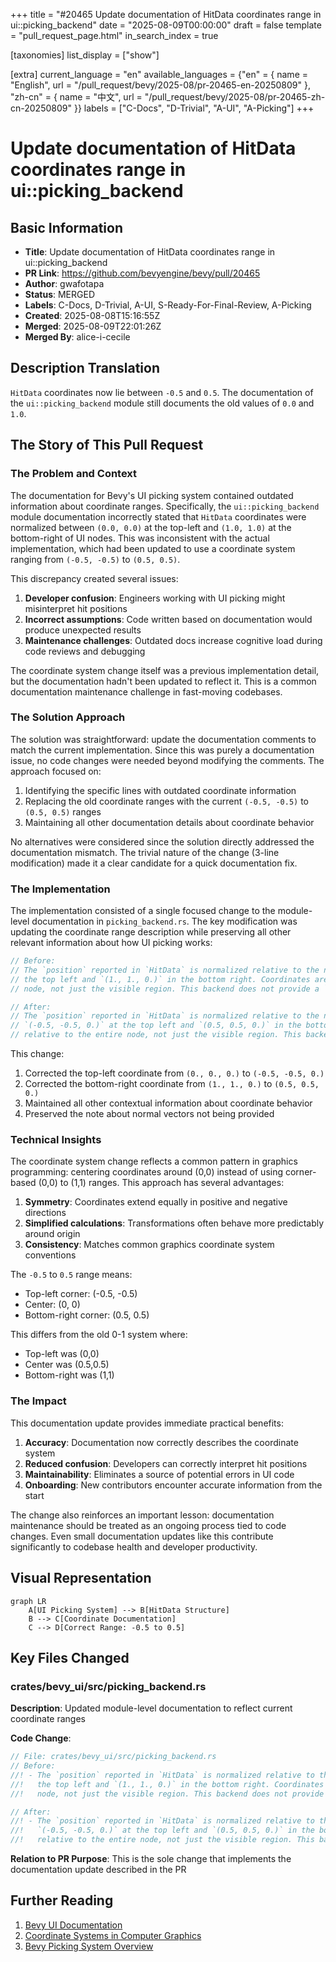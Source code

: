 +++
title = "#20465 Update documentation of HitData coordinates range in ui::picking_backend"
date = "2025-08-09T00:00:00"
draft = false
template = "pull_request_page.html"
in_search_index = true

[taxonomies]
list_display = ["show"]

[extra]
current_language = "en"
available_languages = {"en" = { name = "English", url = "/pull_request/bevy/2025-08/pr-20465-en-20250809" }, "zh-cn" = { name = "中文", url = "/pull_request/bevy/2025-08/pr-20465-zh-cn-20250809" }}
labels = ["C-Docs", "D-Trivial", "A-UI", "A-Picking"]
+++

# Update documentation of HitData coordinates range in ui::picking_backend

## Basic Information
- **Title**: Update documentation of HitData coordinates range in ui::picking_backend
- **PR Link**: https://github.com/bevyengine/bevy/pull/20465
- **Author**: gwafotapa
- **Status**: MERGED
- **Labels**: C-Docs, D-Trivial, A-UI, S-Ready-For-Final-Review, A-Picking
- **Created**: 2025-08-08T15:16:55Z
- **Merged**: 2025-08-09T22:01:26Z
- **Merged By**: alice-i-cecile

## Description Translation
`HitData` coordinates now lie between `-0.5` and `0.5`. The documentation of the `ui::picking_backend` module still documents the old values of `0.0` and `1.0`.

## The Story of This Pull Request

### The Problem and Context
The documentation for Bevy's UI picking system contained outdated information about coordinate ranges. Specifically, the `ui::picking_backend` module documentation incorrectly stated that `HitData` coordinates were normalized between `(0.0, 0.0)` at the top-left and `(1.0, 1.0)` at the bottom-right of UI nodes. This was inconsistent with the actual implementation, which had been updated to use a coordinate system ranging from `(-0.5, -0.5)` to `(0.5, 0.5)`.

This discrepancy created several issues:
1. **Developer confusion**: Engineers working with UI picking might misinterpret hit positions
2. **Incorrect assumptions**: Code written based on documentation would produce unexpected results
3. **Maintenance challenges**: Outdated docs increase cognitive load during code reviews and debugging

The coordinate system change itself was a previous implementation detail, but the documentation hadn't been updated to reflect it. This is a common documentation maintenance challenge in fast-moving codebases.

### The Solution Approach
The solution was straightforward: update the documentation comments to match the current implementation. Since this was purely a documentation issue, no code changes were needed beyond modifying the comments. The approach focused on:

1. Identifying the specific lines with outdated coordinate information
2. Replacing the old coordinate ranges with the current `(-0.5, -0.5)` to `(0.5, 0.5)` ranges
3. Maintaining all other documentation details about coordinate behavior

No alternatives were considered since the solution directly addressed the documentation mismatch. The trivial nature of the change (3-line modification) made it a clear candidate for a quick documentation fix.

### The Implementation
The implementation consisted of a single focused change to the module-level documentation in `picking_backend.rs`. The key modification was updating the coordinate range description while preserving all other relevant information about how UI picking works:

```rust
// Before:
// The `position` reported in `HitData` is normalized relative to the node, with `(0.,0.,0.)` at
// the top left and `(1., 1., 0.)` in the bottom right. Coordinates are relative to the entire
// node, not just the visible region. This backend does not provide a `normal`.

// After:
// The `position` reported in `HitData` is normalized relative to the node, with
// `(-0.5, -0.5, 0.)` at the top left and `(0.5, 0.5, 0.)` in the bottom right. Coordinates are
// relative to the entire node, not just the visible region. This backend does not provide a `normal`.
```

This change:
1. Corrected the top-left coordinate from `(0., 0., 0.)` to `(-0.5, -0.5, 0.)`
2. Corrected the bottom-right coordinate from `(1., 1., 0.)` to `(0.5, 0.5, 0.)`
3. Maintained all other contextual information about coordinate behavior
4. Preserved the note about normal vectors not being provided

### Technical Insights
The coordinate system change reflects a common pattern in graphics programming: centering coordinates around (0,0) instead of using corner-based (0,0) to (1,1) ranges. This approach has several advantages:

1. **Symmetry**: Coordinates extend equally in positive and negative directions
2. **Simplified calculations**: Transformations often behave more predictably around origin
3. **Consistency**: Matches common graphics coordinate system conventions

The `-0.5` to `0.5` range means:
- Top-left corner: (-0.5, -0.5)
- Center: (0, 0)
- Bottom-right corner: (0.5, 0.5)

This differs from the old 0-1 system where:
- Top-left was (0,0)
- Center was (0.5,0.5)
- Bottom-right was (1,1)

### The Impact
This documentation update provides immediate practical benefits:
1. **Accuracy**: Documentation now correctly describes the coordinate system
2. **Reduced confusion**: Developers can correctly interpret hit positions
3. **Maintainability**: Eliminates a source of potential errors in UI code
4. **Onboarding**: New contributors encounter accurate information from the start

The change also reinforces an important lesson: documentation maintenance should be treated as an ongoing process tied to code changes. Even small documentation updates like this contribute significantly to codebase health and developer productivity.

## Visual Representation

```mermaid
graph LR
    A[UI Picking System] --> B[HitData Structure]
    B --> C[Coordinate Documentation]
    C --> D[Correct Range: -0.5 to 0.5]
```

## Key Files Changed

### crates/bevy_ui/src/picking_backend.rs
**Description**: Updated module-level documentation to reflect current coordinate ranges

**Code Change**:
```rust
// File: crates/bevy_ui/src/picking_backend.rs
// Before:
//! - The `position` reported in `HitData` is normalized relative to the node, with `(0.,0.,0.)` at
//!   the top left and `(1., 1., 0.)` in the bottom right. Coordinates are relative to the entire
//!   node, not just the visible region. This backend does not provide a `normal`.

// After:
//! - The `position` reported in `HitData` is normalized relative to the node, with
//!   `(-0.5, -0.5, 0.)` at the top left and `(0.5, 0.5, 0.)` in the bottom right. Coordinates are
//!   relative to the entire node, not just the visible region. This backend does not provide a `normal`.
```

**Relation to PR Purpose**: This is the sole change that implements the documentation update described in the PR

## Further Reading
1. [Bevy UI Documentation](https://bevyengine.org/learn/book/getting-started/ui/)
2. [Coordinate Systems in Computer Graphics](https://en.wikipedia.org/wiki/Coordinate_system#In_computer_graphics)
3. [Bevy Picking System Overview](https://github.com/bevyengine/bevy/tree/main/crates/bevy_picking)